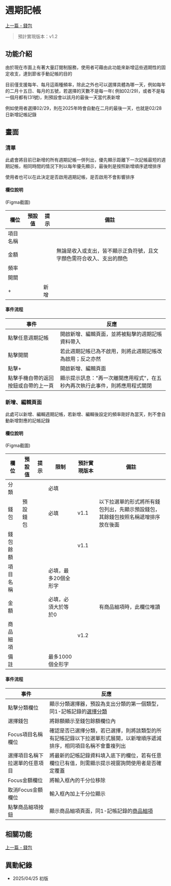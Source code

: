 # 週期記帳

[上一篇 - 錢包](2-錢包.md)

> 預計實現版本：v1.2

## 功能介紹

由於現在市面上有著大量訂閱制服務，使用者可藉由此功能來新增這些週期性的固定收支，達到節省手動記帳的目的

目前僅支援每年、每月這兩種頻率，除此之外也可以選擇具體為哪一天，例如每年的二月十五日、每月的五號，若選擇的天數不是每一年(
例如02/29)，或者不是每一個月都有(31號)，則預設會以該月的最後一天當代表新增

例如使用者選擇02/29，則在2025年時會自動在二月的最後一天，也就是02/28日新增記帳記錄

## 畫面

### 清單

此處會將目前已新增的所有週期記帳一併列出，優先顯示距離下一次記帳最短的週期記帳，相同時間的情況下則以每年優先顯示，最後則是按照新增順序遞增排序

使用者也可以在此決定是否啟用週期記帳，是否啟用不會影響排序

#### 欄位說明

(Figma截圖)

| 欄位   | 預設值 | 提示 | 備註                                 |
|------|-----|----|------------------------------------|
| 項目名稱 |     |    |                                    |
| 金額   |     |    | 無論是收入或支出，皆不顯示正負符號，且文字顏色需符合收入、支出的顏色 |
| 頻率   |     |    |                                    |
| 開關   |     |    |                                    |
| +    |     | 新增 |                                    |

#### 事件流程

| 事件                 | 反應                                      |
|--------------------|-----------------------------------------|
| 點擊任意週期記帳           | 開啟新增、編輯頁面，並將被點擊的週期記帳資料帶入                |
| 點擊開關               | 若此週期記帳已為不啟用，則將此週期記帳改為啟用；反之亦然            |
| 點擊+                | 開啟新增、編輯頁面                               |
| 點擊手機自帶的返回按鈕或自帶的上一頁 | 顯示提示訊息："再一次離開應用程式"，在五秒內再次執行此事件，則將應用程式關閉 |

### 新增、編輯頁面

此處可以新增、編輯週期記帳，若新增、編輯後設定的頻率剛好為當天，則不會自動新增對應的記帳記錄

#### 欄位說明

(Figma截圖)

| 欄位   | 預設值  | 提示 | 限制          | 預計實現版本 | 備註                                       |
|------|------|----|-------------|--------|------------------------------------------|
| 分類   |      |    | 必填          |        |                                          |
| 錢包   | 預設錢包 |    | 必填          | v1.1   | 以下拉選單的形式將所有錢包列出，先顯示預設錢包，其餘錢包按照名稱遞增排序放在後面 |
| 錢包餘額 |      |    |             | v1.1   |                                          |
| 項目名稱 |      |    | 必填，最多20個全形字 |        |                                          |
| 金額   |      |    | 必填，必須大於等於0  |        | 有商品細項時，此欄位唯讀                             |
| 商品細項 |      |    |             | v1.2   |                                          |
| 備註   |      |    | 最多1000個全形字  |        |                                          |

#### 事件流程

| 事件              | 反應                                                          |
|-----------------|-------------------------------------------------------------|
| 點擊分類欄位          | 顯示分類選擇器，預設為支出分類的第一個類型，同1-記帳記錄的[選擇分類](1-記帳記錄.md#選擇分類)        |
| 選擇錢包            | 將餘額顯示至錢包餘額欄位內                                               |
| Focus項目名稱欄位     | 確認是否已選擇分類，若已選擇，則將該類型的所有記帳記錄以下拉選單形式展開，以新增順序遞減排序，相同項目名稱不會重複列出 |
| 選擇項目名稱下拉選單的任意項目 | 將最新的記帳記錄資料填入底下的欄位，若有任意欄位已有值，則需顯示提示視窗詢問使用者是否確定覆蓋             |
| Focus金額欄位       | 將輸入框內的千分位移除                                                 |
| 取消Focus金額欄位     | 輸入框內加上千分位顯示                                                 |
| 點擊商品細項按鈕        | 顯示商品細項頁面，同1-記帳記錄的[商品細項](1-記帳記錄.md#商品細項)                     |

## 相關功能

[上一篇 - 錢包](2-錢包.md)

## 異動紀錄

* 2025/04/25 初版
